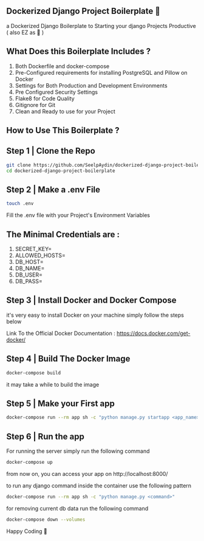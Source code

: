 ## Dockerized Django Project Boilerplate 🐋

a Dockerized Django Boilerplate to Starting your django Projects Productive ( also EZ as 🥧 )

## What Does this Boilerplate Includes ?

1. Both Dockerfile and docker-compose
2. Pre-Configured requirements for installing PostgreSQL and Pillow on Docker
3. Settings for Both Production and Development Environments
4. Pre Configured Security Settings
5. Flake8 for Code Quality
6. Gitignore for Git
7. Clean and Ready to use for your Project

## How to Use This Boilerplate ?

## Step 1 | Clone the Repo

```sh
git clone https://github.com/SeelpAydin/dockerized-django-project-boilerplate.git
cd dockerized-django-project-boilerplate
```

## Step 2 | Make a .env File

```sh
touch .env
```

Fill the .env file with your Project's Environment Variables

## The Minimal Credentials are :

1. SECRET_KEY=<your secret key>
2. ALLOWED_HOSTS=<your allowed hosts>
3. DB_HOST=<your db host>
4. DB_NAME=<your db name>
5. DB_USER=<your db user>
6. DB_PASS=<your db pass>

## Step 3 | Install Docker and Docker Compose

it's very easy to install Docker on your machine
simply follow the steps below

Link To the Official Docker Documentation : https://docs.docker.com/get-docker/

## Step 4 | Build The Docker Image

```sh
docker-compose build
```

it may take a while to build the image

## Step 5 | Make your First app

```sh
docker-compose run --rm app sh -c "python manage.py startapp <app_name>"
```

## Step 6 | Run the app

For running the server simply run the following command

```sh
docker-compose up
```

from now on, you can access your app on http://localhost:8000/

to run any django command inside the container use the following pattern

```sh
docker-compose run --rm app sh -c "python manage.py <command>"
```

for removing current db data run the following command

```sh
docker-compose down --volumes
```

Happy Coding 🥳
